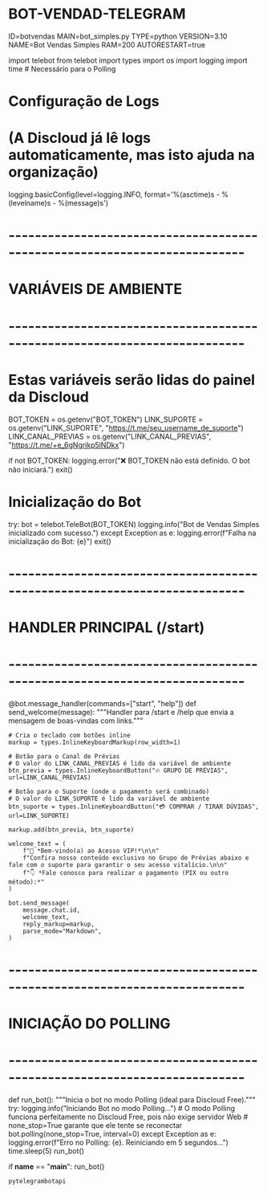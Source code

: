 # BOT-VENDAD-TELEGRAM
ID=botvendas
MAIN=bot_simples.py
TYPE=python
VERSION=3.10
NAME=Bot Vendas Simples
RAM=200
AUTORESTART=true

import telebot
from telebot import types
import os
import logging
import time # Necessário para o Polling

# Configuração de Logs
# (A Discloud já lê logs automaticamente, mas isto ajuda na organização)
logging.basicConfig(level=logging.INFO, format='%(asctime)s - %(levelname)s - %(message)s')

# --------------------------------------------------------------------------
# VARIÁVEIS DE AMBIENTE
# --------------------------------------------------------------------------

# Estas variáveis serão lidas do painel da Discloud
BOT_TOKEN = os.getenv("BOT_TOKEN") 
LINK_SUPORTE = os.getenv("LINK_SUPORTE", "https://t.me/seu_username_de_suporte") 
LINK_CANAL_PREVIAS = os.getenv("LINK_CANAL_PREVIAS", "https://t.me/+e_6gNgrikp5lNDkx") 

if not BOT_TOKEN:
    logging.error("❌ BOT_TOKEN não está definido. O bot não iniciará.")
    exit()

# Inicialização do Bot
try:
    bot = telebot.TeleBot(BOT_TOKEN)
    logging.info("Bot de Vendas Simples inicializado com sucesso.")
except Exception as e:
    logging.error(f"Falha na inicialização do Bot: {e}")
    exit()

# --------------------------------------------------------------------------
# HANDLER PRINCIPAL (/start)
# --------------------------------------------------------------------------

@bot.message_handler(commands=["start", "help"])
def send_welcome(message):
    """Handler para /start e /help que envia a mensagem de boas-vindas com links."""
    
    # Cria o teclado com botões inline
    markup = types.InlineKeyboardMarkup(row_width=1)
    
    # Botão para o Canal de Prévias
    # O valor do LINK_CANAL_PREVIAS é lido da variável de ambiente
    btn_previa = types.InlineKeyboardButton("🔥 GRUPO DE PRÉVIAS", url=LINK_CANAL_PREVIAS)
    
    # Botão para o Suporte (onde o pagamento será combinado)
    # O valor do LINK_SUPORTE é lido da variável de ambiente
    btn_suporte = types.InlineKeyboardButton("💳 COMPRAR / TIRAR DÚVIDAS", url=LINK_SUPORTE)
    
    markup.add(btn_previa, btn_suporte)

    welcome_text = (
        f"👑 *Bem-vindo(a) ao Acesso VIP!*\n\n"
        f"Confira nosso conteúdo exclusivo no Grupo de Prévias abaixo e fale com o suporte para garantir o seu acesso vitalício.\n\n"
        f"👇 *Fale conosco para realizar o pagamento (PIX ou outro método):*"
    )
    
    bot.send_message(
        message.chat.id,
        welcome_text,
        reply_markup=markup,
        parse_mode="Markdown", 
    )

# --------------------------------------------------------------------------
# INICIAÇÃO DO POLLING
# --------------------------------------------------------------------------

def run_bot():
    """Inicia o bot no modo Polling (ideal para Discloud Free)."""
    try:
        logging.info("Iniciando Bot no modo Polling...")
        # O modo Polling funciona perfeitamente no Discloud Free, pois não exige servidor Web
        # none_stop=True garante que ele tente se reconectar
        bot.polling(none_stop=True, interval=0) 
    except Exception as e:
        logging.error(f"Erro no Polling: {e}. Reiniciando em 5 segundos...")
        time.sleep(5)
        run_bot()

if __name__ == "__main__":
    run_bot()

    pytelegrambotapi
